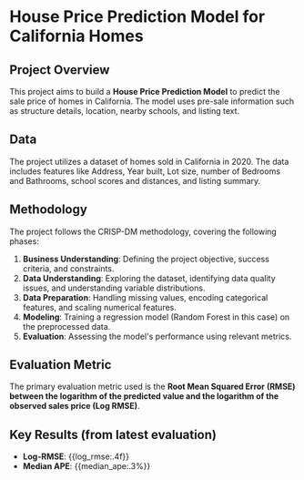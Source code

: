 # House Price Prediction Model for California Homes

## Project Overview

This project aims to build a **House Price Prediction Model** to predict the sale price of homes in California. The model uses pre-sale information such as structure details, location, nearby schools, and listing text.

## Data

The project utilizes a dataset of homes sold in California in 2020. The data includes features like Address, Year built, Lot size, number of Bedrooms and Bathrooms, school scores and distances, and listing summary.

## Methodology

The project follows the CRISP-DM methodology, covering the following phases:

1.  **Business Understanding**: Defining the project objective, success criteria, and constraints.
2.  **Data Understanding**: Exploring the dataset, identifying data quality issues, and understanding variable distributions.
3.  **Data Preparation**: Handling missing values, encoding categorical features, and scaling numerical features.
4.  **Modeling**: Training a regression model (Random Forest in this case) on the preprocessed data.
5.  **Evaluation**: Assessing the model's performance using relevant metrics.

## Evaluation Metric

The primary evaluation metric used is the **Root Mean Squared Error (RMSE) between the logarithm of the predicted value and the logarithm of the observed sales price (Log RMSE)**.

## Key Results (from latest evaluation)

*   **Log-RMSE**: {{log_rmse:.4f}}
*   **Median APE**: {{median_ape:.3%}}

